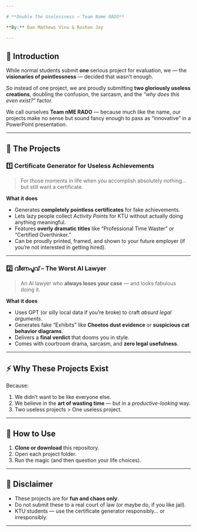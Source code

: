 ```yaml
---

# **Double the Uselessness – Team Name RADO**

**By:** Dan Mathews Vinu & Roshan Joy

---
```


## **📜 Introduction**

While normal students submit **one** serious project for evaluation, we — the **visionaries of pointlessness** — decided that wasn’t enough.

So instead of one project, we are proudly submitting **two gloriously useless creations**, doubling the confusion, the sarcasm, and the *“why does this even exist?”* factor.

We call ourselves **Team nME RADO** — because much like the name, our projects make no sense but sound fancy enough to pass as “innovative” in a PowerPoint presentation.

---

## **🎯 The Projects**

### 1️⃣ **Certificate Generator for Useless Achievements**

> For those moments in life when you accomplish absolutely nothing… but still want a certificate.

**What it does**

* Generates **completely pointless certificates** for fake achievements.
* Lets lazy people collect *Activity Points* for KTU without actually doing anything meaningful.
* Features **overly dramatic titles** like “Professional Time Waster” or “Certified Overthinker.”
* Can be proudly printed, framed, and shown to your future employer (if you’re not interested in getting hired).

---

### 2️⃣ **വീണപൂവ് – The Worst AI Lawyer**

> An AI lawyer who **always loses your case** — and looks fabulous doing it.

**What it does**

* Uses GPT (or silly local data if you’re broke) to craft *absurd legal arguments*.
* Generates fake “Exhibits” like **Cheetos dust evidence** or **suspicious cat behavior diagrams**.
* Delivers a **final verdict** that dooms you in style.
* Comes with courtroom drama, sarcasm, and **zero legal usefulness**.

---

## **⚡ Why These Projects Exist**

Because:

1. We didn’t want to be like everyone else.
2. We believe in the **art of wasting time** — but in a *productive-looking* way.
3. Two useless projects > One useless project.

---

## **🚀 How to Use**

1. **Clone or download** this repository.
2. Open each project folder.
3. Run the magic (and then question your life choices).

---

## **📌 Disclaimer**

* These projects are for **fun and chaos only**.
* Do not submit these to a real court of law (or maybe do, if you like jail).
* KTU students — use the certificate generator responsibly… or irresponsibly.

---

